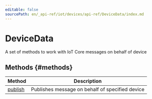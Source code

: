 ```yaml
---
editable: false
sourcePath: en/_api-ref/iot/devices/api-ref/DeviceData/index.md
---
```


# DeviceData
A set of methods to work with IoT Core messages on behalf of device

## Methods {#methods}
Method | Description
--- | ---
[publish](publish.md) | Publishes message on behalf of specified device